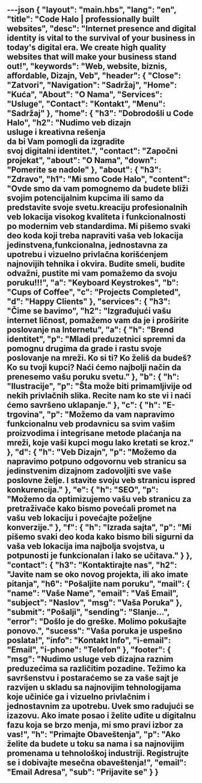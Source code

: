 ---json
{
  "layout": "main.hbs",
  "lang": "en",
  "title": "Code Halo | professionally built websites",
  "desc": "Internet presence and digital identity is vital to the survival of your business in today's digital era. We create high quality websites that will make your business stand out!",
  "keywords": "Web, website, biznis, affordable, Dizajn, Veb",
  "header": {
    "Close": "Zatvori",
    "Navigation": "Sadržaj",
    "Home": "Kuća",
    "About": "O Nama",
    "Services": "Usluge",
    "Contact": "Kontakt",
    "Menu": "Sadržaj"
  },
  "home": {
    "h3": "Dobrodošli u Code Halo",
    "h2": "Nudimo veb dizajn <br />usluge i kreativna rešenja <br />da bi Vam pomogli da izgradite <br />svoj digitalni identitet.",
    "contact": "Započni projekat",
    "about": "O Nama",
    "down": "Pomerite se nadole"
  },
  "about": {
    "h3": "Zdravo",
    "h1": "Mi smo Code Halo",
    "content": "Ovde smo da vam pomognemo da budete bliži svojim potencijalnim kupcima ili samo da predstavite svoje svetu.kreaciju profesionalnih veb lokacija visokog kvaliteta i funkcionalnosti po modernim veb standardima. Mi pišemo svaki deo koda koji treba napraviti vaša veb lokacija jedinstvena,funkcionalna, jednostavna za upotrebu i vizuelno privlačna korišćenjem najnovijih tehnika i okvira. Budite smeli, budite odvažni, pustite mi vam pomažemo da svoju poruku!!!",
    "a": "Keyboard Keystrokes",
    "b": "Cups of Coffee",
    "c": "Projects Completed",
    "d": "Happy Clients"
  },
  "services": {
    "h3": "Čime se bavimo",
    "h2": "Izgrađujući vašu internet ličnost, pomažemo vam da je i proširite poslovanje na Internetu",
    "a": {
      "h": "Brend identitet",
      "p": "Mladi preduzetnici spremni da pomognu drugima da grade i rastu svoje poslovanje na mreži. Ko si ti? Ko želiš da budeš? Ko su tvoji kupci? Naći ćemo najbolji način da prenesemo vašu poruku svetu."
    },
    "b": {
      "h": "Ilustracije",
      "p": "Šta može biti primamljivije od nekih privlačnih slika. Recite nam ko ste vi i naći ćemo savršeno uklapanje."
    },
    "c": {
      "h": "E-trgovina",
      "p": "Možemo da vam napravimo funkcionalnu veb prodavnicu sa svim vašim proizvodima i integrisane metode plaćanja na mreži, koje vaši kupci mogu lako kretati se kroz."
    },
    "d": {
      "h": "Veb Dizajn",
      "p": "Možemo da napravimo potpuno odgovornu veb stranicu sa jedinstvenim dizajnom zadovoljiti sve vaše poslovne želje. I stavite svoju veb stranicu ispred konkurencija."
    },
    "e": {
      "h": "SEO",
      "p": "Možemo da optimizujemo vašu veb stranicu za pretraživače kako bismo povećali promet na vašu veb lokaciju i povećajte poželjne konverzije."
    },
    "f": {
      "h": "Izrada sajta",
      "p": "Mi pišemo svaki deo koda kako bismo bili sigurni da vaša veb lokacija ima najbolja svojstva, u potpunosti je funkcionalan i lako se učitava."
    }
  },
  "contact": {
    "h3": "Kontaktirajte nas",
    "h2": "Javite nam se oko novog projekta, ili ako imate pitanja",
    "h6": "Pošaljite nam poruku",
    "mail": {
      "name": "Vaše Name",
      "email": "Vaš Email",
      "subject": "Naslov",
      "msg": "Vaša Poruka"
    },
    "submit": "Pošalji",
    "sending": "Slanje...",
    "error": "Došlo je do greške. Molimo pokušajte ponovo.",
    "sucess": "Vaša poruka je uspešno poslata!",
    "info": "Kontakt Info",
    "i-email": "Email",
    "i-phone": "Telefon"
  },
  "footer": {
    "msg": "Nudimo usluge veb dizajna raznim preduzećima sa različitim pozadine. Težimo ka savršenstvu i postaraćemo se za vaše sajt je razvijen u skladu sa najnovijim tehnologijama koje učiniće ga i vizuelno privlačnim i jednostavnim za upotrebu. Uvek smo radujući se izazovu. Ako imate posao i želite uđite u digitalnu fazu koja se brzo menja, mi smo pravi izbor za vas!",
    "h": "Primajte Obaveštenja",
    "p": "Ako želite da budete u toku sa nama i sa najnovijim promenama u tehnološkoj industriji. Registrujte se i dobivajte mesečna obaveštenja!",
    "email": "Email Adresa",
    "sub": "Prijavite se"
  }
}
---
